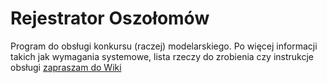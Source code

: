 # Rejestrator Oszołomów
Program do obsługi konkursu (raczej) modelarskiego.  Po więcej informacji takich jak wymagania systemowe, lista rzeczy do zrobienia czy instrukcje obsługi [zapraszam do Wiki]( https://github.com/popala/registration/wiki)
